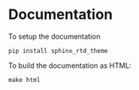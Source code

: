 # Documentation

To setup the documentation

    pip install sphinx_rtd_theme


To build the documentation as HTML:

    make html

